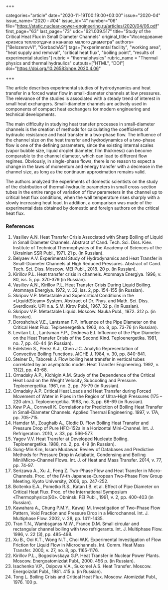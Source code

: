 +++

categories="article"
date="2020-11-19T00:19:00+03:00"
issue="2020-04"
issue_name="2020 - #04"
issue_id="4"
number="06"
file="https://static.nuclear-power-engineering.ru/articles/2020/04/06.pdf"
first_page="63"
last_page="73"
udc="621.039.517"
title="Study of the Critical Heat Flux in Small Diameter Channels"
original_title="Исследование кризиса теплоотдачи в каналах малого диаметра"
authors=["BelozerovVI", "GorbaсhAS"]
tags=["experimental facility", "working area", "heat supply and removal", "critical heat flux", "boiling point", "results of experimental studies"]
rubric = "thermalphysics"
rubric_name = "Thermal physics and thermal hydraulics"
outputs=["HTML", "DOI"]
doi="https://doi.org/10.26583/npe.2020.4.06"

+++

The article describes experimental studies of hydrodynamics and heat transfer in a forced water flow in small-diameter channels at low pressures. The relevance of the studies is associated with a steady trend of interest in small heat exchangers. Small-diameter channels are actively used in components of compact heat exchangers for modern engineering and technical developments.

The main difficulty in studying heat transfer processes in small-diameter channels is the creation of methods for calculating the coefficients of hydraulic resistance and heat transfer in a two-phase flow. The influence of the channel size on the heat transfer and hydrodynamics of a two-phase flow is one of the defining parameters, since the existing internal scales (vapor bubble size, liquid droplet diameter, film thickness) can become comparable to the channel diameter, which can lead to different flow regimes. Obviously, in single-phase flows, there is no reason to expect a change in the laws of momentum and energy transfer with a decrease in the channel size, as long as the continuum approximation remains valid.

The authors analyzed the experiments of domestic scientists on the study of the distribution of thermal-hydraulic parameters in small cross-section tubes in the entire range of variation of flow parameters in the channel up to critical heat flux conditions, when the wall temperature rises sharply with a slowly increasing heat load. In addition, a comparison was made of the experimental data obtained by domestic and foreign authors on the critical heat flux.

### References

1. Vasiliev A.N. Heat Transfer Crisis Associated with Sharp Boiling of Liquid in Small Diameter Channels. Abstract of Cand. Tech. Sci. Diss. Kiev. Institute of Technical Thermophysics of the Academy of Sciences of the Ukrainian SSR Publ., 1971. 21 p. (in Russian).
2. Belyaev A.V. Experimental Study of Hydrodynamics and Heat Transfer in Small-Diameter Channels at High Reduced Pressures. Abstract of Cand. Tech. Sci. Diss. Moscow. MEI Publ., 2018. 20 p. (in Russian).
3. Kirillov P.L. Heat transfer crisis in channels. Atomnaya Energiya. 1996, v. 80, iss. 5, pp. 370-379 (in Russian).
4. Vasiliev A.N., Kirillov P.L. Heat Transfer Crisis During Liquid Boiling. Atomnaya Energiya. 1972, v. 32, iss. 2, pp. 154-155 (in Russian).
5. Skripov V.P. Metastable and Supercritical Conditions in the «Liquid(Steam» System. Abstract of Dr. Phys. and Math. Sci. Diss. Sverdlovsk. UPI n.a. S.M. Kirov Publ., 1967. 32 p. (in Russian).
6. Skripov V.P. Metastable Liquid. Moscow. Nauka Publ., 1972. 312 p. (in Russian).
7. Doroshchuk V.E., Lantsman F.P. Influence of the Pipe Diameter on the Critical Heat Flux. Teploenergetika. 1963, no. 8, pp. 73-76 (in Russian).
8. Levitan L.L., Lantsman F.P., Dedneva E.I. Influence of the Pipe Diameter on the Heat Transfer Crisis of the Second Kind. Teploenergetika. 1981, no. 7, pp. 40-44 (in Russian).
9. Edelstein S., Perez A.J., Chen J.C. Analytic Representation of Convective Boiling Functions. AICHE J. 1984, v. 30, pp. 840-841.
10. Steiner D., Taborek J. Flow boiling heat transfer in vertical tubes correlated by an asymptotic model. Heat Transfer Engineering. 1992, v. 13(2), pp. 43-68.
11. Ornadsky A.P., Kichigin A.M. Study of the Dependence of the Critical Heat Load on the Weight Velocity, Subcooling and Pressure. Teploenergetika. 1961, no. 2, pp. 75-79 (in Russian).
12. Ornadsky A.P. Critical Heat Loads and Heat Transfer during Forced Movement of Water in Pipes in the Region of Ultra-High Pressures (175 – 220 atm.). Teploenergetika. 1963, no. 3, pp. 66-69 (in Russian).
13. Kew P.A., Cornwell K. Correlations for Prediction of Boiling Heat Transfer in Small-Diameter Channels. Applied Thermal Engineering. 1997, v. 17A, pp. 705-715.
14. Hamdar M., Zoughaib A., Clodic D. Flow Boiling Heat Transfer and Pressure Drop of Pure HFC-152a in a Horizontal Mini-Channel. Int. J. Refrigeration. 2010, v. 33, pp. 566-577.
15. Yagov V.V. Heat Transfer at Developed Nucleate Boiling. Teploenergetika. 1988, no. 2, pp. 4-9 (in Russian).
16. Sung-Min Kim, Issam Mudawar. Review of Databases and Predictive Methods for Pressure Drop in Adiabatic, Condensing and Boiling Mini/Micro-Channel Flows. Int. J. of Heat and Mass Transfer. 2014, v. 77, pp. 74-97.
17. Serizawa A., Xu J., Feng Z. Two-Phase Flow and Heat Transfer in Micro-Channels. Proc. of the IV-th Japanese-European Two-Phase Flow Group Meeting. Kyoto University, 2006, pp. 247-252.
18. Boltenko E.A., Pometko R.S., Katan I.B. et al. Effect of Pipe Diameter on Critical Heat Flux. Proc. of the International Symposium «Thermophysics(90». Obninsk. FEI Publ., 1991, v. 2, pp. 400-403 (in Russian).
19. Kawahara A., Chung P.M.Y., Kawaji M. Investigation of Two-Phase Flow Pattern, Void Fraction and Pressure Drop in a Microchannel. Int. J. Multiphase Flow. 2002, v. 28, pp. 1411-1435.
20. Tran T.N., Wambsganss M.W., France D.M. Small circular and rectangular channel boiling with two refrigerants. Int. J. Multiphase Flow. 1996, v. 22 (3), pp. 485-498.
21. Xu B., Ooi K.T., Wong N.T., Choi W.K. Experimental Investigation of Flow Friction for Liquid Flow in Microchannels. Int. Comm. Heat Mass Transfer. 2000, v. 27, no. 8, pp. 1165-1176.
22. Kirillov P.L., Bogoslovskaya G.P. Heat Transfer in Nuclear Power Plants. Moscow. Energoatomizdat Publ., 2000. 456 p. (in Russian).
23. Isachenko V.P., Osipova V.A., Sukomel A.S. Heat Transfer. Moscow. Energoizdat Publ., 1981. 415 p. (in Russian).
24. Tong L. Boiling Crisis and Critical Heat Flux. Moscow. Atomizdat Publ., 1976. 100 p.